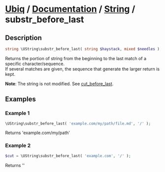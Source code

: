 [Ubiq](https://github.com/Pixel418/Ubiq#readme) / [Documentation](../index.md#readme) / [String](../index.md#string) / substr_before_last
======


Description
-------- 

```php
string \UString\substr_before_last( string $haystack, mixed $needles );
```

Returns the portion of string from the beginning to the last match of a specific character/sequence. <br>
If several matches are given, the sequence that generate the larger return is kept.

**Note**: The string is not modified. See [cut_before_last](./cut_before_last.md#readme).



Examples
--------

### Example 1

```php
\UString\substr_before_last( 'example.com/my/path/file.md', '/' );
```
Returns 'example.com/my/path'

### Example 2

```php
$cut = \UString\substr_before_last( 'example.com', '/' );
```
Returns ''
